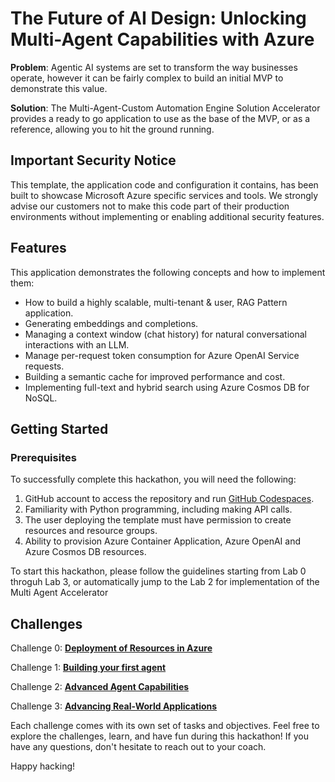 # The Future of AI Design: Unlocking Multi-Agent Capabilities with Azure

**Problem**: Agentic AI systems are set to transform the way businesses operate, however it can be fairly complex to build an initial MVP to demonstrate this value.

**Solution**: The Multi-Agent-Custom Automation Engine Solution Accelerator provides a ready to go application to use as the base of the MVP, or as a reference, allowing you to hit the ground running.

## Important Security Notice

This template, the application code and configuration it contains, has been built to showcase Microsoft Azure specific services and tools. We strongly advise our customers not to make this code part of their production environments without implementing or enabling additional security features.


## Features
This application demonstrates the following concepts and how to implement them:

- How to build a highly scalable, multi-tenant & user, RAG Pattern application.
- Generating embeddings and completions.
- Managing a context window (chat history) for natural conversational interactions with an LLM.
- Manage per-request token consumption for Azure OpenAI Service requests.
- Building a semantic cache for improved performance and cost.
- Implementing full-text and hybrid search using Azure Cosmos DB for NoSQL.

## Getting Started

### Prerequisites
To successfully complete this hackathon, you will need the following:

1. GitHub account to access the repository and run [GitHub Codespaces](https://github.com/features/codespaces).
2. Familiarity with Python programming, including making API calls.
3. The user deploying the template must have permission to create resources and resource groups.
4. Ability to provision Azure Container Application, Azure OpenAI and Azure Cosmos DB resources.

To start this hackathon, please follow the guidelines starting from Lab 0 throguh Lab 3, or automatically jump to the Lab 2 for implementation of the Multi Agent Accelerator

## Challenges
Challenge 0: **[Deployment of Resources in Azure](Challenge0/readme.md)**

Challenge 1:  **[Building your first agent](Challenge1/readme.md)**

Challenge 2:  **[Advanced Agent Capabilities](Challenge2/readme.md)**

Challenge 3:  **[Advancing Real-World Applications](Challenge3/readme.md)**


Each challenge comes with its own set of tasks and objectives. Feel free to explore the challenges, learn, and have fun during this hackathon! If you have any questions, don't hesitate to reach out to your coach.

Happy hacking! 

